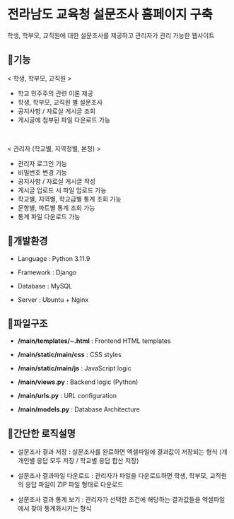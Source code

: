 # 전라남도 교육청 설문조사 홈페이지 구축
학생, 학부모, 교직원에 대한 설문조사를 제공하고 관리자가 관리 가능한 웹사이트

  
## 📌기능
< 학생, 학부모, 교직원 >
- 학교 민주주의 관련 이론 제공
- 학생, 학부모, 교직원 별 설문조사
- 공지사항 / 자료실 게시글 조회
- 게시글에 첨부된 파일 다운로드 가능

<br>

< 관리자 (학교별, 지역청별, 본청) >
- 관리자 로그인 기능
- 비밀번호 변경 기능
- 공지사항 / 자료실 게시글 작성
- 게시글 업로드 시 파일 업로드 가능
- 학교별, 지역별, 학교급별 통계 조회 가능
- 문항별, 파트별 통계 조회 가능
- 통계 파일 다운로드 가능

  
## 📌개발환경
- Language : Python 3.11.9


- Framework : Django


- Database : MySQL


- Server : Ubuntu + Nginx


## 📌파일구조
- **/main/templates/~.html** : Frontend HTML templates


- **/main/static/main/css** : CSS styles


- **/main/static/main/js** : JavaScript logic


- **/main/views.py** : Backend logic (Python)


- **/main/urls.py** : URL configuration


- **/main/models.py** : Database Architecture


## 📌간단한 로직설명
- 설문조사 결과 저장 : 설문조사를 완료하면 엑셀파일에 결과값이 저장되는 형식 (개개인별 응답 모두 저장 / 학교별 응답 합산 저장)


- 설문조사 결과파일 다운로드 : 관리자가 파일을 다운로드하면 학생, 학부모, 교직원의 응답 파일이 ZIP 파일 형태로 다운로드


- 설문조사 결과 통계 보기 : 관리자가 선택한 조건에 해당하는 결과값들을 엑셀파일에서 찾아 통계화시키는 형식
